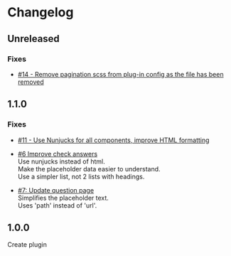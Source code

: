 # Changelog

## Unreleased

### Fixes

- [#14 - Remove pagination scss from plug-in config as the file has been removed](https://github.com/alphagov/govuk-prototype-kit-common-templates/pull/14)

## 1.1.0

### Fixes

- [#11 - Use Nunjucks for all components, improve HTML formatting](https://github.com/alphagov/govuk-prototype-kit-common-templates/pull/11)

- [#6 Improve check answers](https://github.com/alphagov/govuk-prototype-kit-common-templates/pull/6/files)  
Use nunjucks instead of html.  
Make the placeholder data easier to understand.  
Use a simpler list, not 2 lists with headings.

- [#7: Update question page](https://github.com/alphagov/govuk-prototype-kit-common-templates/pull/7)  
Simplifies the placeholder text.  
Uses 'path' instead of 'url'.

## 1.0.0

Create plugin
